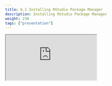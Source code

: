 ```yaml
---
title: 6.1 Installing RStudio Package Manager
description: Installing RStudio Package Manager
weight: 230
tags: ["presentation"]
---
```


<!-- source: <a href="https://colorado.rstudio.com/rsc/team-admin/install-rspm" target="_blank">team-admin/install-rspm</a> -->
<div class="xaringan-column">
  <div class="responsive-container-xaringan">
    <div class="animated-r-wrapper">
      <div class="animated-r-vertical">
        <div class="animated-r-circle"></div>
      </div>
      <div class="animated-r-diagonal"></div>
    </div>
    <iframe 
      src="https://colorado.rstudio.com/rsc/team-admin/install-rspm" 
          gesture="media"  allow="encrypted-media" allowfullscreen
          scrolling="no">
    </iframe>
  </div>
</div>
